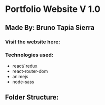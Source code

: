 # Portfolio Website V 1.0
## Made By: Bruno Tapia Sierra

### Visit the website here:
<website>

### Technologies used:

- react/ redux
- react-router-dom
- animejs
- node-sass

## Folder Structure:



